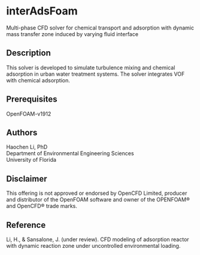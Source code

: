 # interAdsFoam
Multi-phase CFD solver for chemical transport and adsorption with dynamic mass transfer zone induced by varying fluid interface

## Description
This solver is developed to simulate turbulence mixing and chemical adsorption in urban water treatment systems. The solver integrates VOF with chemical adsorption. 

## Prerequisites
OpenFOAM-v1912 

## Authors
Haochen Li, PhD <br />
Department of Environmental Engineering Sciences <br />
University of Florida

## Disclaimer
This offering is not approved or endorsed by OpenCFD Limited, producer and distributor of the OpenFOAM software and owner of the OPENFOAM®  and OpenCFD®  trade marks.

## Reference
Li, H., & Sansalone, J. (under review). CFD modeling of adsorption reactor with dynamic reaction zone under uncontrolled environmental loading. 
